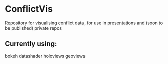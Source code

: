 # ConflictVis
Repository for visualising conflict data, for use in presentations and (soon to be published) private repos

## Currently using:
bokeh
datashader
holoviews
geoviews

